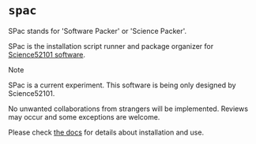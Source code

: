 # `spac`

SPac stands for 'Software Packer' or 'Science Packer'.

SPac is the installation script runner and package organizer for [Science52101 software](https://github.com/Science52101).

> [!NOTE]
> SPac is a current experiment.
> This software is being only designed by Science52101.
> 
> No unwanted collaborations from strangers will be implemented.
> Reviews may occur and some exceptions are welcome.

Please check [the docs](./docs/begin.md) for details about installation and use.
